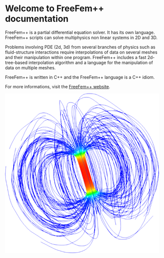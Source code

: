 # Welcome to FreeFem++ documentation

FreeFem++ is a partial differential equation solver. It has its own language. FreeFem++ scripts can solve multiphysics non linear systems in 2D and 3D.

Problems involving PDE (2d, 3d) from several branches of physics such as fluid-structure interactions require interpolations of data on several meshes and their manipulation within one program. FreeFem++ includes a fast 2d-tree-based interpolation algorithm and a language for the manipulation of data on multiple meshes.

FreeFem++ is written in C++ and the FreeFem++ language is a C++ idiom.

For more informations, visit the [FreeFem++ website](http://www.freefem.org/ff++/).


<div style="text-align:center"><img src="images/Logo.png" /></div>
